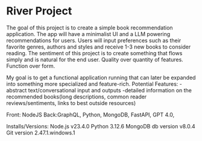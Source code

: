 ﻿# River Project
The goal of this project is to create a simple book recommendation application. The app will have a minimalist UI and a LLM powering recommendations for users. 
Users will input preferences such as their favorite genres, authors and styles and receive 1-3 new books to consider reading.
The sentiment of this project is to create something that flows simply and is natural for the end user. Quality over quantity of features.
Function over form.

My goal is to get a functional application running that can later be expanded into something more specialized and feature-rich.
Potential Features:
-abstract text/conversational input and outputs
-detailed information on the recommended books(long descriptions, common reader reviews/sentiments, links to best outside resources)


Front: NodeJS
Back:GraphQL, Python, MongoDB, FastAPI, GPT 4.0, 

Installs/Versions:
Node.js v23.4.0
Python 3.12.6
MongoDB db version v8.0.4
Git version 2.47.1.windows.1